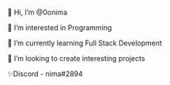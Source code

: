 👋 Hi, I’m @0onima

💞️ I’m interested in Programming

🌱 I’m currently learning Full Stack Development

👀 I’m looking to create interesting projects

✨Discord - nima#2894
